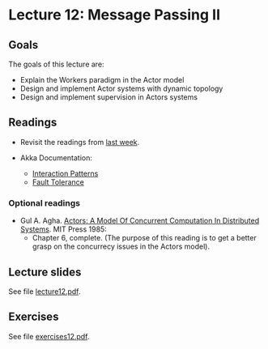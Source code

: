 # Lecture 12: Message Passing II

## Goals

The goals of this lecture are:

* Explain the Workers paradigm in the Actor model
* Design and implement Actor systems with dynamic topology
* Design and implement supervision in Actors systems

## Readings

* Revisit the readings from [last week](../week11/).

* Akka Documentation:
  * [Interaction Patterns](https://doc.akka.io/docs/akka/current/typed/interaction-patterns.html#interaction-patterns)
  * [Fault Tolerance](https://doc.akka.io/docs/akka/current/typed/fault-tolerance.html#fault-tolerance)

### Optional readings

* Gul A. Agha. [Actors: A Model Of Concurrent Computation In Distributed Systems](https://apps.dtic.mil/dtic/tr/fulltext/u2/a157917.pdf). MIT Press 1985:
  * Chapter 6, complete. (The purpose of this reading is to get a better grasp on the concurrecy issues in the Actors model).

## Lecture slides

See file [lecture12.pdf](./lecture12.pdf).


## Exercises

See file [exercises12.pdf](./exercises12.pdf).
